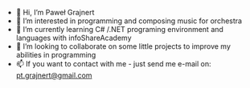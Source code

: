 - 👋 Hi, I’m Paweł Grajnert
- 👀 I’m interested in programming and composing music for orchestra
- 🌱 I’m currently learning C# /.NET programing environment and languages with infoShareAcademy
- 💞️ I’m looking to collaborate on some little projects to improve my abilities in programming
- 📫 If you want to contact with me - just send me e-mail on: pt.grajnert@gmail.com

<!---
pawel-grajnert/pawel-grajnert is a ✨ special ✨ repository because its `README.md` (this file) appears on your GitHub profile.
You can click the Preview link to take a look at your changes.
--->
